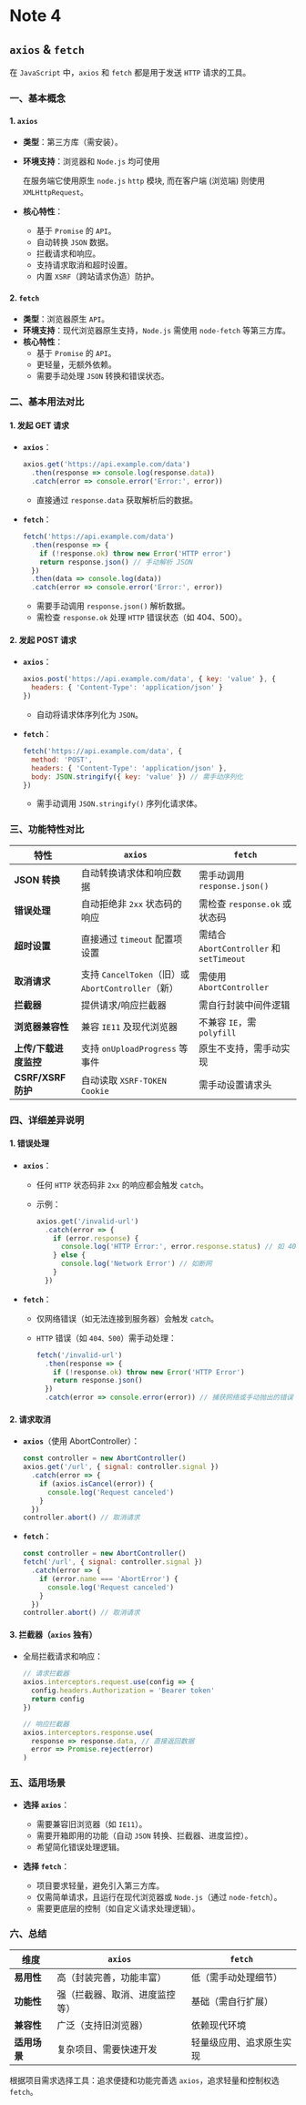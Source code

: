# Note 4

<BackTop />

## `axios` & `fetch`

在 `JavaScript` 中，`axios` 和 `fetch` 都是用于发送 `HTTP` 请求的工具。

### 一、基本概念

#### 1. **`axios`**

- **类型**：第三方库（需安装）。
- **环境支持**：浏览器和 `Node.js` 均可使用
  
  在服务端它使用原生 `node.js` `http` 模块, 而在客户端 (浏览端) 则使用 `XMLHttpRequest`。
- **核心特性**：
  - 基于 `Promise` 的 `API`。
  - 自动转换 `JSON` 数据。
  - 拦截请求和响应。
  - 支持请求取消和超时设置。
  - 内置 `XSRF`（跨站请求伪造）防护。

#### 2. **`fetch`**

- **类型**：浏览器原生 `API`。
- **环境支持**：现代浏览器原生支持，`Node.js` 需使用 `node-fetch` 等第三方库。
- **核心特性**：
  - 基于 `Promise` 的 `API`。
  - 更轻量，无额外依赖。
  - 需要手动处理 `JSON` 转换和错误状态。

### 二、基本用法对比

#### 1. **发起 GET 请求**

- **`axios`**：

  ```js
  axios.get('https://api.example.com/data')
    .then(response => console.log(response.data))
    .catch(error => console.error('Error:', error))
  ```

  - 直接通过 `response.data` 获取解析后的数据。

- **`fetch`**：

  ```js
  fetch('https://api.example.com/data')
    .then(response => {
      if (!response.ok) throw new Error('HTTP error')
      return response.json() // 手动解析 JSON
    })
    .then(data => console.log(data))
    .catch(error => console.error('Error:', error))
  ```

  - 需要手动调用 `response.json()` 解析数据。
  - 需检查 `response.ok` 处理 `HTTP` 错误状态（如 404、500）。

#### 2. **发起 POST 请求**

- **`axios`**：

  ```js
  axios.post('https://api.example.com/data', { key: 'value' }, {
    headers: { 'Content-Type': 'application/json' }
  })
  ```

  - 自动将请求体序列化为 `JSON`。

- **`fetch`**：

  ```js
  fetch('https://api.example.com/data', {
    method: 'POST',
    headers: { 'Content-Type': 'application/json' },
    body: JSON.stringify({ key: 'value' }) // 需手动序列化
  })
  ```

  - 需手动调用 `JSON.stringify()` 序列化请求体。

### 三、功能特性对比

| **特性** | **`axios`** | **`fetch`** |
|--|--|--|
| **JSON 转换** | 自动转换请求体和响应数据 | 需手动调用 `response.json()` |
| **错误处理** | 自动拒绝非 `2xx` 状态码的响应 | 需检查 `response.ok` 或状态码 |
| **超时设置** | 直接通过 `timeout` 配置项设置 | 需结合 `AbortController` 和 `setTimeout` |
| **取消请求** | 支持 `CancelToken`（旧）或 `AbortController`（新） | 需使用 `AbortController` |
| **拦截器** | 提供请求/响应拦截器 | 需自行封装中间件逻辑 |
| **浏览器兼容性** | 兼容 `IE11` 及现代浏览器 | 不兼容 `IE`，需 `polyfill` |
| **上传/下载进度监控** | 支持 `onUploadProgress` 等事件 | 原生不支持，需手动实现 |
| **CSRF/XSRF 防护** | 自动读取 `XSRF-TOKEN` `Cookie` | 需手动设置请求头 |

### 四、详细差异说明

#### 1. **错误处理**

- **`axios`**：
  - 任何 `HTTP` 状态码非 `2xx` 的响应都会触发 `catch`。
  - 示例：

    ```js
    axios.get('/invalid-url')
      .catch(error => {
        if (error.response) {
          console.log('HTTP Error:', error.response.status) // 如 404
        } else {
          console.log('Network Error') // 如断网
        }
      })
    ```

- **`fetch`**：
  - 仅网络错误（如无法连接到服务器）会触发 `catch`。
  - `HTTP` 错误（如 `404、500`）需手动处理：

    ```js
    fetch('/invalid-url')
      .then(response => {
        if (!response.ok) throw new Error('HTTP Error')
        return response.json()
      })
      .catch(error => console.error(error)) // 捕获网络或手动抛出的错误
    ```

#### 2. **请求取消**

- **`axios`**（使用 AbortController）：

  ```js
  const controller = new AbortController()
  axios.get('/url', { signal: controller.signal })
    .catch(error => {
      if (axios.isCancel(error)) {
        console.log('Request canceled')
      }
    })
  controller.abort() // 取消请求
  ```

- **`fetch`**：

  ```js
  const controller = new AbortController()
  fetch('/url', { signal: controller.signal })
    .catch(error => {
      if (error.name === 'AbortError') {
        console.log('Request canceled')
      }
    })
  controller.abort() // 取消请求
  ```

#### 3. **拦截器（`axios` 独有）**

- 全局拦截请求和响应：

  ```js
  // 请求拦截器
  axios.interceptors.request.use(config => {
    config.headers.Authorization = 'Bearer token'
    return config
  })

  // 响应拦截器
  axios.interceptors.response.use(
    response => response.data, // 直接返回数据
    error => Promise.reject(error)
  )
  ```

### 五、适用场景

- **选择 `axios`**：
  - 需要兼容旧浏览器（如 `IE11`）。
  - 需要开箱即用的功能（自动 `JSON` 转换、拦截器、进度监控）。
  - 希望简化错误处理逻辑。

- **选择 `fetch`**：
  - 项目要求轻量，避免引入第三方库。
  - 仅需简单请求，且运行在现代浏览器或 `Node.js`（通过 `node-fetch`）。
  - 需要更底层的控制（如自定义请求处理逻辑）。

### 六、总结

| **维度** | **`axios`** | **`fetch`** |
|--|--|--|
| **易用性** | 高（封装完善，功能丰富） | 低（需手动处理细节）|
| **功能性** | 强（拦截器、取消、进度监控等）| 基础（需自行扩展）|
| **兼容性** | 广泛（支持旧浏览器）| 依赖现代环境 |
| **适用场景** | 复杂项目、需要快速开发 | 轻量级应用、追求原生实现 |

根据项目需求选择工具：追求便捷和功能完善选 `axios`，追求轻量和控制权选 `fetch`。
